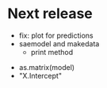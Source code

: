# Next release
- fix: plot for predictions
- saemodel and makedata
  - print method

* as.matrix(model)
* "X.Intercept"
